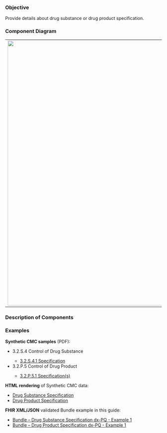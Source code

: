 ### Objective
Provide details about drug substance or drug product specification.

### Component Diagram
<table>
<tr><td><img src="specification_FHIR_resources [2023-07-29 Rik].png" width="850"/></td></tr>
</table>
 
### Description of Components


### Examples
<html>
<body>
<p><b>Synthetic CMC samples</b> (PDF):</p>
<ul>
<li>3.2.S.4 Control of Drug Substance</li>
<ul><li><a href="https://github.com/HL7/uv-dx-pq/raw/master/input/examples-pdf/3.2.S.4.1_Specification.pdf ">3.2.S.4.1 Specification</a></li></ul>
<li>3.2.P.5 Control of Drug Product</li>
<ul><li><a href="https://github.com/HL7/uv-dx-pq/raw/master/input/examples-pdf/3.2P.5.1_Specification(s).pdf ">3.2.P.5.1 Specification(s)</a></li></ul>
</ul>
<p><b>HTML rendering</b> of Synthetic CMC data:</p>
<ul><li><a href="drug_specification_rend_s.html">Drug Substance Specification</a> </li>
<li><a href="drug_specification_rend_p.html">Drug Product Specification</a> </li></ul>

<p><b>FHIR XML/JSON</b> validated Bundle example in this guide:</p>
<ul><li><a href="https://build.fhir.org/ig/HL7/uv-dx-pq/branches/master/Bundle-bundle-drug-substance-specification-dxpq-ex1.html">Bundle – Drug Substance Specification dx-PQ - Example 1</a></li>
<li><a href="https://build.fhir.org/ig/HL7/uv-dx-pq/branches/master/Bundle-bundle-drug-product-specification-dxpq-ex1.html">Bundle – Drug Product Specification dx-PQ - Example 1</a></li>
</ul>
</body>
</html>